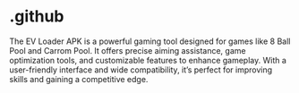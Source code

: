 # .github
The EV Loader APK is a powerful gaming tool designed for games like 8 Ball Pool and Carrom Pool. It offers precise aiming assistance, game optimization tools, and customizable features to enhance gameplay. With a user-friendly interface and wide compatibility, it’s perfect for improving skills and gaining a competitive edge.
